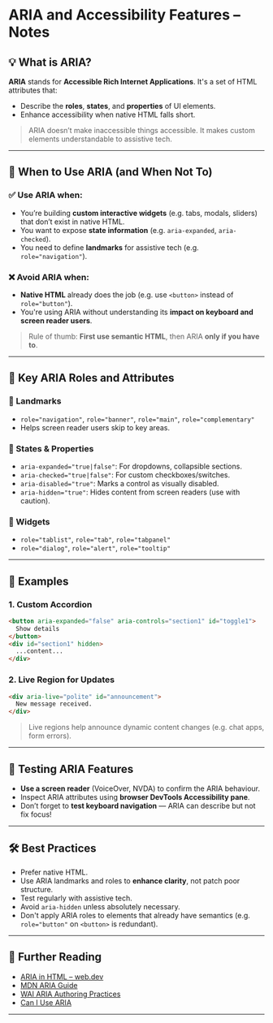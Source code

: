 # ARIA and Accessibility Features – Notes

## 💡 What is ARIA?
**ARIA** stands for **Accessible Rich Internet Applications**. It's a set of HTML attributes that:
- Describe the **roles**, **states**, and **properties** of UI elements.
- Enhance accessibility when native HTML falls short.

> ARIA doesn’t make inaccessible things accessible. It makes custom elements understandable to assistive tech.

---

## 🔧 When to Use ARIA (and When Not To)

### ✅ Use ARIA when:
- You’re building **custom interactive widgets** (e.g. tabs, modals, sliders) that don’t exist in native HTML.
- You want to expose **state information** (e.g. `aria-expanded`, `aria-checked`).
- You need to define **landmarks** for assistive tech (e.g. `role="navigation"`).

### ❌ Avoid ARIA when:
- **Native HTML** already does the job (e.g. use `<button>` instead of `role="button"`).
- You're using ARIA without understanding its **impact on keyboard and screen reader users**.

> Rule of thumb: **First use semantic HTML**, then ARIA **only if you have to**.

---

## 🔑 Key ARIA Roles and Attributes

### 🔹 Landmarks
- `role="navigation"`, `role="banner"`, `role="main"`, `role="complementary"`
- Helps screen reader users skip to key areas.

### 🔹 States & Properties
- `aria-expanded="true|false"`: For dropdowns, collapsible sections.
- `aria-checked="true|false"`: For custom checkboxes/switches.
- `aria-disabled="true"`: Marks a control as visually disabled.
- `aria-hidden="true"`: Hides content from screen readers (use with caution).

### 🔹 Widgets
- `role="tablist"`, `role="tab"`, `role="tabpanel"`
- `role="dialog"`, `role="alert"`, `role="tooltip"`

---

## 💬 Examples

### 1. **Custom Accordion**
```html
<button aria-expanded="false" aria-controls="section1" id="toggle1">
  Show details
</button>
<div id="section1" hidden>
  ...content...
</div>
```

### 2. **Live Region for Updates**
```html
<div aria-live="polite" id="announcement">
  New message received.
</div>
```

> Live regions help announce dynamic content changes (e.g. chat apps, form errors).

---

## 🧪 Testing ARIA Features
- **Use a screen reader** (VoiceOver, NVDA) to confirm the ARIA behaviour.
- Inspect ARIA attributes using **browser DevTools Accessibility pane**.
- Don’t forget to **test keyboard navigation** — ARIA can describe but not fix focus!

---

## 🛠 Best Practices
- Prefer native HTML.
- Use ARIA landmarks and roles to **enhance clarity**, not patch poor structure.
- Test regularly with assistive tech.
- Avoid `aria-hidden` unless absolutely necessary.
- Don't apply ARIA roles to elements that already have semantics (e.g. `role="button"` on `<button>` is redundant).

---

## 🔗 Further Reading
- [ARIA in HTML – web.dev](https://web.dev/learn/accessibility/aria-html)
- [MDN ARIA Guide](https://developer.mozilla.org/en-US/docs/Web/Accessibility/ARIA)
- [WAI ARIA Authoring Practices](https://www.w3.org/WAI/ARIA/apg/)
- [Can I Use ARIA](https://caniuse.com/?search=aria)

---

